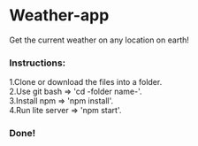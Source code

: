 # Weather-app

Get the current weather on any location on earth! 

### Instructions:

1.Clone or download the files into a folder.<br>
2.Use git bash => 'cd -folder name-'.<br>
3.Install npm => 'npm install'.<br>
4.Run lite server => 'npm start'.<br>

### Done!
